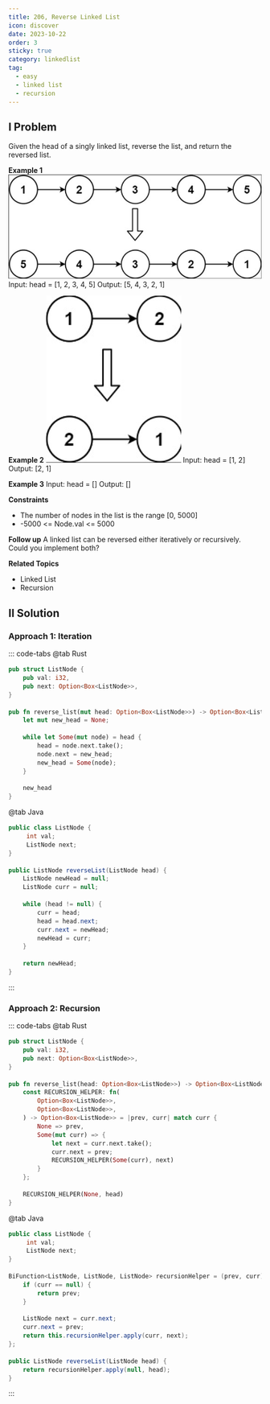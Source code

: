 ```yaml
---
title: 206, Reverse Linked List
icon: discover
date: 2023-10-22
order: 3
sticky: true
category: linkedlist
tag: 
  - easy
  - linked list
  - recursion
---
```


## I Problem
Given the head of a singly linked list, reverse the list, and return the reversed list.

**Example 1**
![5_nodes](../../../../assets/leetcode/5_nodes_linked_list_206.png)
Input: head = [1, 2, 3, 4, 5]
Output: [5, 4, 3, 2, 1]

**Example 2**
![2_nodes](../../../../assets/leetcode/2_nodes_linked_list_206.png)
Input: head = [1, 2]
Output: [2, 1]

**Example 3**
Input: head = []
Output: []

**Constraints**

- The number of nodes in the list is the range [0, 5000]
- -5000 <= Node.val <= 5000

**Follow up**
A linked list can be reversed either iteratively or recursively. Could you implement both?

**Related Topics**

- Linked List
- Recursion

## II Solution

### Approach 1: Iteration
::: code-tabs
@tab Rust
```rust
pub struct ListNode {
    pub val: i32,
    pub next: Option<Box<ListNode>>,
}

pub fn reverse_list(mut head: Option<Box<ListNode>>) -> Option<Box<ListNode>> {
    let mut new_head = None;

    while let Some(mut node) = head {
        head = node.next.take();
        node.next = new_head;
        new_head = Some(node);
    }

    new_head
}
```

@tab Java
```java
public class ListNode {
     int val;
     ListNode next;
}

public ListNode reverseList(ListNode head) {
    ListNode newHead = null;
    ListNode curr = null;

    while (head != null) {
        curr = head;
        head = head.next;
        curr.next = newHead;
        newHead = curr;
    }

    return newHead;
}
```
:::

### Approach 2: Recursion
::: code-tabs
@tab Rust
```rust
pub struct ListNode {
    pub val: i32,
    pub next: Option<Box<ListNode>>,
}

pub fn reverse_list(head: Option<Box<ListNode>>) -> Option<Box<ListNode>> {
    const RECURSION_HELPER: fn(
        Option<Box<ListNode>>,
        Option<Box<ListNode>>,
    ) -> Option<Box<ListNode>> = |prev, curr| match curr {
        None => prev,
        Some(mut curr) => {
            let next = curr.next.take();
            curr.next = prev;
            RECURSION_HELPER(Some(curr), next)
        }
    };

    RECURSION_HELPER(None, head)
}
```

@tab Java
```java
public class ListNode {
     int val;
     ListNode next;
}

BiFunction<ListNode, ListNode, ListNode> recursionHelper = (prev, curr) -> {
    if (curr == null) {
        return prev;
    }

    ListNode next = curr.next;
    curr.next = prev;
    return this.recursionHelper.apply(curr, next);
};

public ListNode reverseList(ListNode head) {
    return recursionHelper.apply(null, head);
}
```
:::